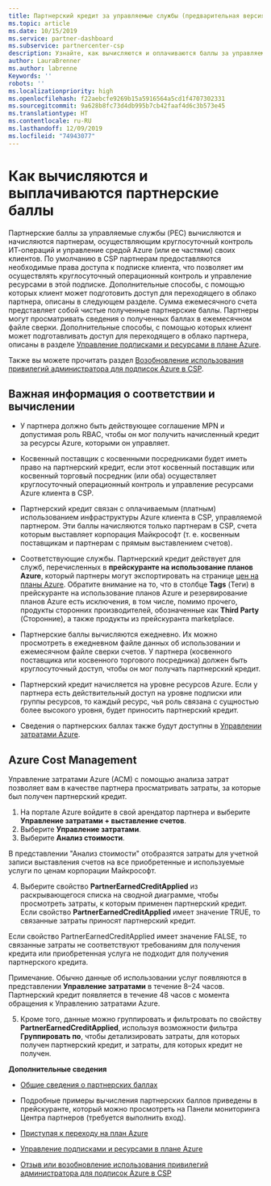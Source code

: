 ```yaml
---
title: Партнерский кредит за управляемые службы (предварительная версия) | Центр партнеров
ms.topic: article
ms.date: 10/15/2019
ms.service: partner-dashboard
ms.subservice: partnercenter-csp
description: Узнайте, как вычисляются и оплачиваются баллы за управляемые службы для партнеров Майкрософт и как узнать, соответствуете ли вы требованиям для их получения.
author: LauraBrenner
ms.author: labrenne
Keywords: ''
robots: ''
ms.localizationpriority: high
ms.openlocfilehash: f22aebcfe9269b15a5916564a5cd1f4707302331
ms.sourcegitcommit: 9a628b8fc73d4db995b7cb42faaf4d6c3b573e45
ms.translationtype: HT
ms.contentlocale: ru-RU
ms.lasthandoff: 12/09/2019
ms.locfileid: "74943077"
---
```

# <a name="how-the-partner-earned-credit-is-calculated-and-paid"></a>Как вычисляются и выплачиваются партнерские баллы

Партнерские баллы за управляемые службы (PEC) вычисляются и начисляются партнерам, осуществляющим круглосуточный контроль ИТ-операций и управление средой Azure (или ее частями) своих клиентов. По умолчанию в CSP партнерам предоставляются необходимые права доступа к подписке клиента, что позволяет им осуществлять круглосуточный операционный контроль и управление ресурсами в этой подписке. Дополнительные способы, с помощью которых клиент может подготовить доступ для переходящего в облако партнера, описаны в следующем разделе. Сумма ежемесячного счета представляет собой чистые полученные партнерские баллы. Партнеры могут просматривать сведения о полученных баллах в ежемесячном файле сверки. Дополнительные способы, с помощью которых клиент может подготавливать доступ для переходящего в облако партнера, описаны в разделе [Управление подписками и ресурсами в плане Azure](azure-plan-manage.md).

Также вы можете прочитать раздел [Возобновление использования привилегий администратора для подписок Azure в CSP](revoke-reinstate-csp.md).

## <a name="important-eligibility-and-calculation-information"></a>Важная информация о соответствии и вычислении

- У партнера должно быть действующее соглашение MPN и допустимая роль RBAC, чтобы он мог получить начисленный кредит за ресурсы Azure, которыми он управляет. 

- Косвенный поставщик с косвенными посредниками будет иметь право на партнерский кредит, если этот косвенный поставщик или косвенный торговый посредник (или оба) осуществляет круглосуточный операционный контроль и управление ресурсами Azure клиента в CSP.

- Партнерский кредит связан с оплачиваемым (платным) использованием инфраструктуры Azure клиента в CSP, управляемой партнером. Эти баллы начисляются только партнерам в CSP, счета которым выставляет корпорация Майкрософт (т. е. косвенным поставщикам и партнерам с прямым выставлением счетов). 

- Соответствующие службы. Партнерский кредит действует для служб, перечисленных в **прейскуранте на использование планов Azure**, который партнеры могут экспортировать на странице [цен на планы Azure](https://partner.microsoft.com/commerce/sales). Обратите внимание на то, что в столбце **Tags** (Теги) в прейскуранте на использование планов Azure и резервирование планов Azure есть исключения, в том числе, помимо прочего, продукты сторонних производителей, обозначенные как **Third Party** (Сторонние), а также продукты из прейскуранта marketplace.

- Партнерские баллы вычисляются ежедневно. Их можно просмотреть в ежедневном файле данных об использовании и ежемесячном файле сверки счетов. У партнера (косвенного поставщика или косвенного торгового посредника) должен быть круглосуточный доступ, чтобы он мог получать партнерский кредит.  

- Партнерский кредит начисляется на уровне ресурсов Azure. Если у партнера есть действительный доступ на уровне подписки или группы ресурсов, то каждый ресурс, чья роль связана с сущностью более высокого уровня, будет приносить партнерский кредит.  

- Сведения о партнерских баллах также будут доступны в [Управлении затратами Azure](https://go.microsoft.com/fwlink/?linkid=2106482).

## <a name="azure-cost-management"></a>Azure Cost Management

 Управление затратами Azure (ACM) с помощью анализа затрат позволяет вам в качестве партнера просматривать затраты, за которые был получен партнерский кредит.  

1. На портале Azure войдите в свой арендатор партнера и выберите **Управление затратами + выставление счетов**.
2.  Выберите **Управление затратами**.
3.  Выберите **Анализ стоимости**.

В представлении "Анализ стоимости" отобразятся затраты для учетной записи выставления счетов на все приобретенные и используемые услуги по ценам корпорации Майкрософт.

4.  Выберите свойство **PartnerEarnedCreditApplied** из раскрывающегося списка на сводной диаграмме, чтобы просмотреть затраты, к которым применен партнерский кредит. Если свойство **PartnerEarnedCreditApplied** имеет значение TRUE, то связанные затраты приносят партнерский кредит. 

Если свойство PartnerEarnedCreditApplied имеет значение FALSE, то связанные затраты не соответствуют требованиям для получения кредита или приобретенная услуга не подходит для получения партнерского кредита.

Примечание. Обычно данные об использовании услуг появляются в представлении **Управление затратами** в течение 8–24 часов. Партнерский кредит появляется в течение 48 часов с момента обращения к Управлению затратами Azure.

5. Кроме того, данные можно группировать и фильтровать по свойству **PartnerEarnedCreditApplied**, используя возможности фильтра **Группировать по**, чтобы детализировать затраты, для которых получен партнерский кредит, и затраты, для которых кредит не получен.

 **Дополнительные сведения**

- [Общие сведения о партнерских баллах](partner-earned-credit.md)

- Подробные примеры вычисления партнерских баллов приведены в прейскуранте, который можно просмотреть на Панели мониторинга Центра партнеров (требуется выполнить вход).

- [Приступая к переходу на план Azure](azure-plan-get-started.md)

- [Управление подписками и ресурсами в плане Azure](azure-plan-manage.md)

- [Отзыв или возобновление использования привилегий администратора для подписок Azure в CSP](revoke-reinstate-csp.md)


